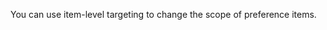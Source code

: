 <Token xmlns:xlink="http://www.w3.org/1999/xlink">You can use item-level targeting to change the scope of preference items.</Token>